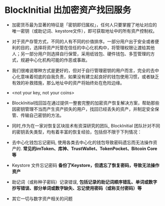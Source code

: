 # BlockInitial 出加密资产找回服务


* 加密货币最为显著的特征是「密钥即归属权」，任何人只要掌握了地址对应的唯一密钥（或助记词、keystore文件），即可获取地址中的所有资产控制权。

* 对于资产存管方式，不同的人有不同的价值排序。一部分用户出于安全或者便利的目的，选择将资产托管在信任的中心化机构中，将管理权限让渡给其他人；另一部分用户则选择自行保管，采用纸钱包、硬件钱包、多签管理的方式，规避中心化机构可能的作恶或事故。

* 我们很难说哪种方式是更好的，但对于自行管理密钥的用户而言，完全的去中心化意味着彻底的自我负责，如果没有建立起良好的钱包使用习惯，或者缺乏有效的补救措施，那么地址中的资产将始终处在危险边缘。

* <not your key, not your coins>

* BlockInitial找回旨在通过提供一整套完整的加密资产恢复解决方案，帮助那些因密钥管理不当而产生资产损失的用户，找回已经丢失的资产，并制定安全保管、传输自己密钥的方法。


* 同时,作为在一家对恢复区块技术有资深研究的团队, BlockInitial 团队针对不同的密钥丢失类型，均有着丰富的恢复经验，包括但不限于下列情况：

* 去中心化钱包忘记密码, 使用各类去中心化的钱包导致密码遗忘而无法操作资产的.
**常见的imToken、库神、TrustWallet、TokenPocket、Bitcoin Core等** 
* Keystore 文件忘记密码
**备份了Keystore，但遗忘了恢复密码，导致无法操作资产**
* 助记词（或称种子密码）记录错误,
**包括记录的助记词顺序错乱、单词或数字抄写错误、部分单词或数字缺失、忘记使用密码（或称支付密码）等**
* 其它一切与数字资产相关的问题
